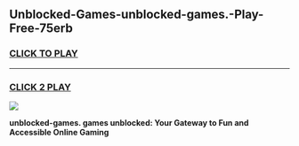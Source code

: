 
## Unblocked-Games-unblocked-games.-Play-Free-75erb
<h3>
<a href="https://premium76.site?title=unblocked-games.&ref=23A">CLICK TO PLAY</a></h3>
<hr>

<h3>
<a href="https://premium76.site?title=unblocked-games.&ref=23A">CLICK 2 PLAY</a>
  
</h3>

<a href="https://premium76.site?title=unblocked-games.&ref=23A"><img src="https://clearcache.store/games.png"></a>


**unblocked-games. games unblocked: Your Gateway to Fun and Accessible Online Gaming**
